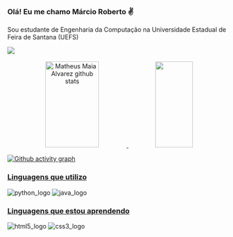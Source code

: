 ### Olá! Eu me chamo Márcio Roberto ✌️

Sou estudante de Engenharia da Computação na Universidade Estadual de Feira de Santana (UEFS)<br> 

<div>
    <a href="www.instagram.com" target="_blank"><img src="https://img.shields.io/badge/-Instagram-%23E4405F?style=for-the-badge&logo=instagram&logoColor=white">
</div> <br>

<div align="center">  
  <img width="49%" height="195px" src="https://github-readme-stats.vercel.app/api?username=MarcioDzn&show_icons=true&count_private=true&hide_border=true&title_color=00bfbf&icon_color=00bfbf&text_color=c9d1d9&bg_color=0d1117" alt="Matheus Maia Alvarez github stats" /> 
  <img width="41%" height="195px" src="https://github-readme-stats.vercel.app/api/top-langs/?username=MarcioDzn&layout=compact&hide_border=true&title_color=00bfbf&text_color=00bfbf&bg_color=0d1117" />
</div>

![Github activity graph](https://github-readme-activity-graph.cyclic.app/graph?username=MarcioDzn&theme=gotham)



### Linguagens que utilizo

<div style="display: inline-block"> 
<img alt="python_logo" src="https://img.shields.io/badge/Python-14354C?style=for-the-badge&logo=python&logoColor=white"> 

<img alt="java_logo" src="https://img.shields.io/badge/Java-ED8B00?style=for-the-badge&logo=openjdk&logoColor=white"> 

</div>
  
  ### Linguagens que estou aprendendo

<div style="display: inline-block"> 
<img alt="html5_logo" src="https://img.shields.io/badge/HTML-239120?style=for-the-badge&logo=html5&logoColor=white">  

<img alt="css3_logo" src="https://img.shields.io/badge/CSS-239120?&style=for-the-badge&logo=css3&logoColor=white">  

</div>
